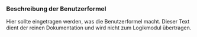 ﻿### Beschreibung der Benutzerformel

Hier sollte eingetragen werden, was die Benutzerformel macht. Dieser Text dient der reinen Dokumentation und wird nicht zum Logikmodul übertragen.

